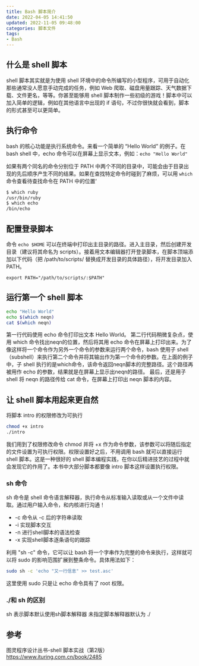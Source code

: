 ```yaml
---
title: Bash 脚本简介
date: 2022-04-05 14:41:50
updated: 2022-11-05 09:48:00
categories: 脚本文件
tags:
- Bash
---
```


## 什么是 shell 脚本

shell 脚本其实就是为使用 shell 环境中的命令所编写的小型程序，可用于自动化那些通常没人愿意手动完成的任务，例如 Web 爬取、磁盘用量跟踪、天气数据下载、文件更名，等等。你甚至能够用 shell 脚本制作一些初级的游戏！脚本中可以加入简单的逻辑，例如在其他语言中出现的 if 语句，不过你很快就会看到，脚本的形式甚至可以更简单。

## 执行命令

bash 的核心功能是执行系统命令。来看一个简单的 “Hello World” 的例子。在 bash shell 中，echo 命令可以在屏幕上显示文本，例如：`echo "Hello World"`

如果有两个同名的命令分别位于 PATH 中两个不同的目录中，可能会由于目录出现的先后顺序产生不同的结果。如果在查找特定命令时碰到了麻烦，可以用 `which` 命令查看待查找命令在 PATH 中的位置‘

```sh
$ which ruby
/usr/bin/ruby
$ which echo
/bin/echo
```

## 配置登录脚本

命令 `echo $HOME` 可以在终端中打印出主目录的路径。进入主目录，然后创建开发目录（建议将其命名为 scripts）。接着用文本编辑器打开登录脚本，在脚本顶端添加以下代码（把 /path/to/scripts/ 替换成开发目录的具体路径），将开发目录加入 PATH。

`export PATH="/path/to/scripts/:$PATH"`

## 运行第一个 shell 脚本

```sh
echo "Hello World"
echo $(which neqn)
cat $(which neqn)
```

第一行代码使用 echo 命令打印出文本 Hello World。
第二行代码稍微复杂点，使用 which 命令找出neqn的位置，然后将其用 echo 命令在屏幕上打印出来。为了像这样将一个命令作为另外一个命令的参数来运行两个命令，bash 使用子 shell（subshell）来执行第二个命令并将其输出作为第一个命令的参数。在上面的例子中，子 shell 执行的是which命令，该命令返回neqn脚本的完整路径。这个路径再被用作 echo 的参数，结果就是在屏幕上显示出neqn的路径。
最后，还是用子 shell 将 neqn 的路径传给 cat 命令，在屏幕上打印出 neqn 脚本的内容。

## 让 shell 脚本用起来更自然

将脚本 intro 的权限修改为可执行

```sh
chmod +x intro
./intro
```

我们用到了权限修改命令 chmod 并将 +x 作为命令参数，该参数可以将随后指定的文件设置为可执行权限。权限设置好之后，不用调用 bash 就可以直接运行 shell 脚本。这是一种很好的 shell 脚本编程实践，在你以后精进技艺的过程中就会发现它的作用了。本书中大部分脚本都要像 intro 脚本这样设置执行权限。

### sh 命令

sh 命令是 shell 命令语言解释器，执行命令从标准输入读取或从一个文件中读取。通过用户输入命令，和内核进行沟通！

* -c 命令从 -c 后的字符串读取
* -i 实现脚本交互
* -n 进行shell脚本的语法检查
* -x 实现shell脚本逐条语句的跟踪

利用 "sh -c" 命令，它可以让 bash 将一个字串作为完整的命令来执行，这样就可以将 sudo 的影响范围扩展到整条命令。具体用法如下：

```sh
sudo sh -c 'echo "又一行信息" >> test.asc'
```

这里使用 sudo 只是让 echo 命令具有了 root 权限。

### ./和 sh 的区别

sh 表示脚本默认使用sh脚本解释器
未指定脚本解释器默认为 ./

## 参考

图灵程序设计丛书-shell 脚本实战（第2版）
<https://www.ituring.com.cn/book/2485>
